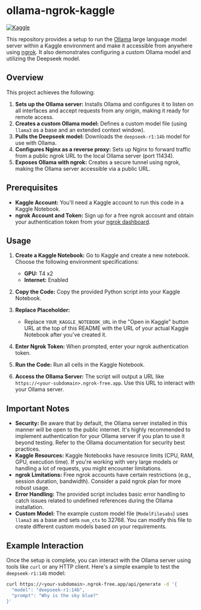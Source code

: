 # ollama-ngrok-kaggle

[![Kaggle](https://kaggle.com/static/images/open-in-kaggle.svg)](https://kaggle.com/kernels/welcome?src=YOUR_KAGGLE_NOTEBOOK_URL)

This repository provides a setup to run the [Ollama](https://ollama.ai/) large language model server within a Kaggle environment and make it accessible from anywhere using [ngrok](https://ngrok.com/). It also demonstrates configuring a custom Ollama model and utilizing the Deepseek model.

## Overview

This project achieves the following:

1. **Sets up the Ollama server:** Installs Ollama and configures it to listen on all interfaces and accept requests from any origin, making it ready for remote access.
2. **Creates a custom Ollama model:** Defines a custom model file (using `llama3` as a base and an extended context window).
3. **Pulls the Deepseek model:** Downloads the `deepseek-r1:14b` model for use with Ollama.
4. **Configures Nginx as a reverse proxy:** Sets up Nginx to forward traffic from a public ngrok URL to the local Ollama server (port 11434).
5. **Exposes Ollama with ngrok:** Creates a secure tunnel using ngrok, making the Ollama server accessible via a public URL.

## Prerequisites

*   **Kaggle Account:** You'll need a Kaggle account to run this code in a Kaggle Notebook.
*   **ngrok Account and Token:**  Sign up for a free ngrok account and obtain your authentication token from your [ngrok dashboard](https://dashboard.ngrok.com/get-started/your-authtoken).

## Usage

1. **Create a Kaggle Notebook:**  Go to Kaggle and create a new notebook. Choose the following environment specifications:
    *   **GPU:** T4 x2
    *   **Internet:** Enabled

2. **Copy the Code:** Copy the provided Python script into your Kaggle Notebook.

3. **Replace Placeholder:**

    *   Replace `YOUR_KAGGLE_NOTEBOOK_URL` in the "Open in Kaggle" button URL at the top of this README with the URL of your actual Kaggle Notebook after you've created it.

4. **Enter Ngrok Token:** When prompted, enter your ngrok authentication token.

5. **Run the Code:** Run all cells in the Kaggle Notebook.

6. **Access the Ollama Server:** The script will output a URL like `https://<your-subdomain>.ngrok-free.app`. Use this URL to interact with your Ollama server.

## Important Notes

*   **Security:** Be aware that by default, the Ollama server installed in this manner will be open to the public internet. It's highly recommended to implement authentication for your Ollama server if you plan to use it beyond testing. Refer to the Ollama documentation for security best practices.
*   **Kaggle Resources:** Kaggle Notebooks have resource limits (CPU, RAM, GPU, execution time). If you're working with very large models or handling a lot of requests, you might encounter limitations.
*   **ngrok Limitations:** Free ngrok accounts have certain restrictions (e.g., session duration, bandwidth). Consider a paid ngrok plan for more robust usage.
*   **Error Handling:** The provided script includes basic error handling to catch issues related to undefined references during the Ollama installation.
*   **Custom Model:** The example custom model file (`ModelFilesabs`) uses `llama3` as a base and sets `num_ctx` to 32768. You can modify this file to create different custom models based on your requirements.

## Example Interaction

Once the setup is complete, you can interact with the Ollama server using tools like `curl` or any HTTP client. Here's a simple example to test the `deepseek-r1:14b` model:

```bash
curl https://<your-subdomain>.ngrok-free.app/api/generate -d '{
  "model": "deepseek-r1:14b",
  "prompt": "Why is the sky blue?"
}'
